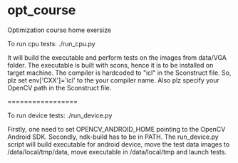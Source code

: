 opt_course
==========

Optimization course home exersize

To run cpu tests:
./run_cpu.py

It will build the executable and perform tests on the images from data/VGA folder. The executable is built with scons,
hence it is to be installed on target machine. The compiler is hardcoded to "icl" in the Sconstruct file. So, plz set
env['CXX']='icl' to the your compiler name. Also plz specify your OpenCV path in the Sconstruct file.


=================

To run device tests:
./run_device.py

Firstly, one need to set OPENCV_ANDROID_HOME pointing to the OpenCV Android SDK. Secondly, ndk-build has to be in PATH.
The run_device.py script will build executable for android device, move the test data images to /data/local/tmp/data, move
executable in /data/local/tmp and launch tests.
